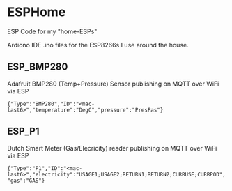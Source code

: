# ESPHome
ESP Code for my "home-ESPs"

Ardiono IDE .ino files for the ESP8266s I use around the house.

## ESP_BMP280
  Adafruit BMP280 (Temp+Pressure) Sensor publishing on MQTT over WiFi via ESP
  
  `{"Type":"BMP280","ID":"<mac-last6>","temperature":"DegC","pressure":"PresPas"}`
  
## ESP_P1
  Dutch Smart Meter (Gas/Elecricity) reader publishing on MQTT over WiFi via ESP
  
  `{"Type":"P1","ID":"<mac-last6>","electricity":"USAGE1;USAGE2;RETURN1;RETURN2;CURRUSE;CURRPOD","gas":"GAS"}`
  


